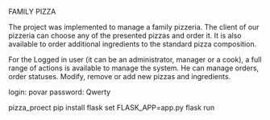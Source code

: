 FAMILY PIZZA

The project was implemented to manage a family pizzeria.
The client of our pizzeria can choose any of the presented pizzas and order it.
It is also available to order additional ingredients to the standard pizza composition.

For the Logged in user (it can be an administrator, manager or a cook), a full range of actions is available to manage the system.
He can manage orders, order statuses. Modify, remove or add new pizzas and ingredients.


login: povar
password: Qwerty



pizza_proect
pip install flask
set FLASK_APP=app.py
flask run
